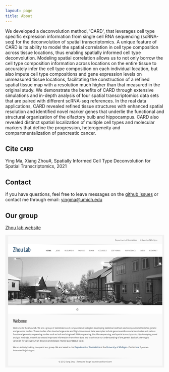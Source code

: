 ```yaml
---
layout: page
title: About
---
```


We developed a deconvolution method, 'CARD', that leverages cell type specific expression information from single cell RNA sequencing (scRNA-seq) for the deconvolution of spatial transcriptomics. A unique feature of CARD is its ability to model the spatial correlation in cell type composition across tissue locations, thus enabling spatially informed cell type deconvolution. Modeling spatial correlation allows us to not only borrow the cell type composition information across locations on the entire tissue to accurately infer the cell type composition on each individual location, but also impute cell type compositions and gene expression levels on unmeasured tissue locations, facilitating the construction of a refined spatial tissue map with a resolution much higher than that measured in the original study. We demonstrate the benefits of CARD through extensive simulations and in-depth analysis of four spatial transcriptomics data sets that are paired with different scRNA-seq references. In the real data applications, CARD revealed refined tissue structures with enhanced spatial resolution and identified novel marker genes that underlie the functional and structural organization of the olfactory bulb and hippocampus. CARD also revealed distinct spatial localization of multiple cell types and molecular markers that define the progression, heterogeneity and compartmentalization of pancreatic cancer. 

Cite `CARD`
-------------------
Ying Ma, Xiang Zhou#, Spatially Informed Cell Type Deconvolution for Spatial Transcriptomics, 2021 

Contact
-------------------
if you have questions, feel free to leave messages on the [github issues](https://github.com/YMa-lab/CARD/issues) or contact me through email: yingma@umich.edu

Our group
-------------------
[Zhou lab website](https://www.xzlab.org/)

![lab](screenshot_zhoulab.png)

